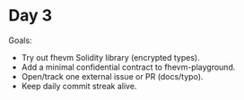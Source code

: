 # Day 3
Goals:
- Try out fhevm Solidity library (encrypted types).
- Add a minimal confidential contract to fhevm-playground.
- Open/track one external issue or PR (docs/typo).
- Keep daily commit streak alive.
